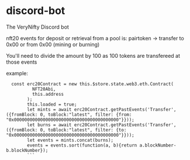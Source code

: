 # discord-bot
The VeryNifty Discord bot


nft20 events for deposit or retrieval from a pool is:
pairtoken -> transfer to 0x00 or from 0x00 (mining or burning)

You'll need to divide the amount by 100 as 100 tokens are transfereed at those events

example:

```
  const erc20Contract = new this.$store.state.web3.eth.Contract(
          NFT20Abi,
          this.address
        );
        this.loaded = true;
        let mints = await erc20Contract.getPastEvents('Transfer', ({fromBlock: 0, toBlock:"latest", filter: {from: "0x0000000000000000000000000000000000000000"}}));
        let burns = await erc20Contract.getPastEvents('Transfer', ({fromBlock: 0, toBlock:"latest", filter: {to: "0x0000000000000000000000000000000000000000"}}));
        let events = mints.concat(burns);
        events = events.sort(function(a, b){return a.blockNumber-b.blockNumber});
        ```
        
        

